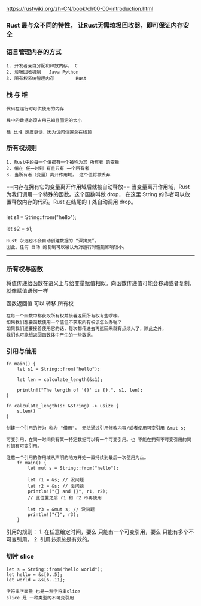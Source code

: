 https://rustwiki.org/zh-CN/book/ch00-00-introduction.html
### Rust 最与众不同的特性， 让Rust无需垃圾回收器，即可保证内存安全

### 语言管理内存的方式
    1. 开发者亲自分配和释放内存， C
    2. 垃圾回收机制   Java Python
    3. 所有权系统管理内存        Rust

### 栈 与 堆
    代码在运行时可供使用的内存

    栈中的数据必须占用已知且固定的大小

    栈 比堆 速度更快，因为访问位置总在栈顶

### 所有权规则

    1. Rust中的每一个值都有一个被称为其 所有者 的变量
    2. 值在 任一时刻 有且只有 一个所有者
    3. 当所有者（变量）离开作用域， 这个值将被丢弃

==内存在拥有它的变量离开作用域后就被自动释放==
当变量离开作用域，Rust 为我们调用一个特殊的函数。这个函数叫做 drop，
在这里 String 的作者可以放置释放内存的代码。Rust 在结尾的 } 处自动调用 drop。

###

[//]: # (String 有 ptr, len, capacity 3个属性)
    let s1 = String::from("hello");

[//]: # (s1 和 s2 都指向同一块内存区域)
[//]: # (为了避免 二次释放错误， Rust会认为s1不再生效， 若再调用s1会报错)
    let s2 = s1;

    Rust 永远也不会自动创建数据的 “深拷贝”。
    因此，任何 自动 的复制可以被认为对运行时性能影响较小。

----------

### 所有权与函数
   将值传递给函数在语义上与给变量赋值相似。向函数传递值可能会移动或者复制，就像赋值语句一样
   
   函数返回值 可以 转移 所有权 
   
    在每一个函数中都获取所有权并接着返回所有权有些啰嗦。
    如果我们想要函数使用一个值但不获取所有权该怎么办呢？
    如果我们还要接着使用它的话，每次都传进去再返回来就有点烦人了，除此之外，
    我们也可能想返回函数体中产生的一些数据。

### 引用与借用 

    fn main() {
        let s1 = String::from("hello");

        let len = calculate_length(&s1);

        println!("The length of '{}' is {}.", s1, len);
    }

    fn calculate_length(s: &String) -> usize {
        s.len()
    }

    创建一个引用的行为 称为 "借用"。 无法通过引用修改内容/或者使用可变引用 &mut s;

    可变引用，在同一时间只有某一特定数据可以有一个可变引用。也 不能在拥有不可变引用的同时拥有可变引用。

    注意一个引用的作用域从声明的地方开始一直持续到最后一次使用为止。
        fn main() {
            let mut s = String::from("hello");

            let r1 = &s; // 没问题
            let r2 = &s; // 没问题
            println!("{} and {}", r1, r2);
            // 此位置之后 r1 和 r2 不再使用

            let r3 = &mut s; // 没问题
            println!("{}", r3);
        }

引用的规则：
    1. 在任意给定时间，要么 只能有一个可变引用，要么 只能有多个不可变引用。
    2. 引用必须总是有效的。

### 切片 slice
    let s = String::from("hello world");
    let hello = &s[0..5];
    let world = &s[6..11];
    
    字符串字面量 也是一种字符串slice
    slice 是 一种类型的不可变引用
